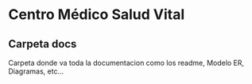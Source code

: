 # Centro Médico Salud Vital


## Carpeta docs


Carpeta donde va toda la documentacion como los readme, Modelo ER, Diagramas, etc...
